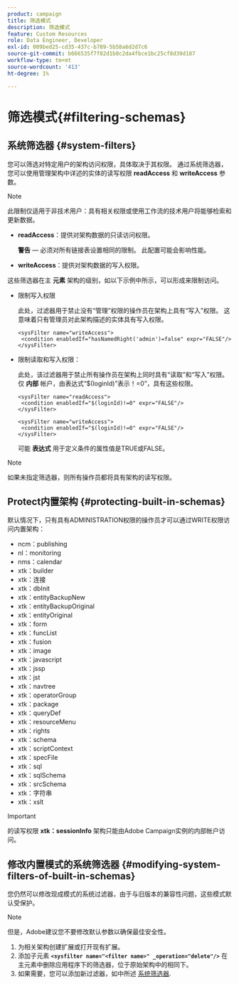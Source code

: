 ```yaml
---
product: campaign
title: 筛选模式
description: 筛选模式
feature: Custom Resources
role: Data Engineer, Developer
exl-id: 009bed25-cd35-437c-b789-5b58a6d2d7c6
source-git-commit: b666535f7f82d1b8c2da4fbce1bc25cf8d39d187
workflow-type: tm+mt
source-wordcount: '413'
ht-degree: 1%

---
```


# 筛选模式{#filtering-schemas}

## 系统筛选器 {#system-filters}

您可以筛选对特定用户的架构访问权限，具体取决于其权限。 通过系统筛选器，您可以使用管理架构中详述的实体的读写权限 **readAccess** 和 **writeAccess** 参数。

>[!NOTE]
>
>此限制仅适用于非技术用户：具有相关权限或使用工作流的技术用户将能够检索和更新数据。

* **readAccess**：提供对架构数据的只读访问权限。

  **警告**  — 必须对所有链接表设置相同的限制。 此配置可能会影响性能。

* **writeAccess**：提供对架构数据的写入权限。

这些筛选器在主 **元素** 架构的级别，如以下示例中所示，可以形成来限制访问。

* 限制写入权限

  此处，过滤器用于禁止没有“管理”权限的操作员在架构上具有“写入”权限。 这意味着只有管理员对此架构描述的实体具有写入权限。

  ```
  <sysFilter name="writeAccess">      
   <condition enabledIf="hasNamedRight('admin')=false" expr="FALSE"/>    
  </sysFilter>
  ```

* 限制读取和写入权限：

  此处，该过滤器用于禁止所有操作员在架构上同时具有“读取”和“写入”权限。 仅 **内部** 帐户，由表达式“$(loginId)”表示！=0”，具有这些权限。

  ```
  <sysFilter name="readAccess"> 
   <condition enabledIf="$(loginId)!=0" expr="FALSE"/>
  </sysFilter>
  
  <sysFilter name="writeAccess">  
   <condition enabledIf="$(loginId)!=0" expr="FALSE"/>
  </sysFilter>
  ```

  可能 **表达式** 用于定义条件的属性值是TRUE或FALSE。

>[!NOTE]
>
>如果未指定筛选器，则所有操作员都将具有架构的读写权限。

## Protect内置架构 {#protecting-built-in-schemas}

默认情况下，只有具有ADMINISTRATION权限的操作员才可以通过WRITE权限访问内置架构：

* ncm：publishing
* nl：monitoring
* nms：calendar
* xtk：builder
* xtk：连接
* xtk：dbInit
* xtk：entityBackupNew
* xtk：entityBackupOriginal
* xtk：entityOriginal
* xtk：form
* xtk：funcList
* xtk：fusion
* xtk：image
* xtk：javascript
* xtk：jssp
* xtk：jst
* xtk：navtree
* xtk：operatorGroup
* xtk：package
* xtk：queryDef
* xtk：resourceMenu
* xtk：rights
* xtk：schema
* xtk：scriptContext
* xtk：specFile
* xtk：sql
* xtk：sqlSchema
* xtk：srcSchema
* xtk：字符串
* xtk：xslt

>[!IMPORTANT]
>
>的读写权限 **xtk：sessionInfo** 架构只能由Adobe Campaign实例的内部帐户访问。

## 修改内置模式的系统筛选器 {#modifying-system-filters-of-built-in-schemas}

您仍然可以修改现成模式的系统过滤器，由于与旧版本的兼容性问题，这些模式默认受保护。

>[!NOTE]
>
>但是，Adobe建议您不要修改默认参数以确保最佳安全性。

1. 为相关架构创建扩展或打开现有扩展。
1. 添加子元素 **`<sysfilter name="<filter name>" _operation="delete"/>`** 在主元素中删除应用程序下的筛选器，位于原始架构中的相同下。
1. 如果需要，您可以添加新过滤器，如中所述 [系统筛选器](#system-filters).

